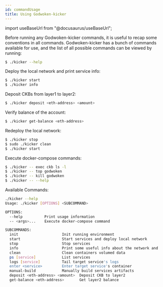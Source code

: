```yaml
---
id: commandUsage
title: Using Godwoken-kicker
---
```

import useBaseUrl from "@docusaurus/useBaseUrl";


Before running any Godwoken-kicker commands, it is useful to recap some conventions in all commands. Godwoken-kicker has a bunch of commands available for use, and the list of all possible commands can be viewed by running:

```bash
$ ./kicker --help
```

Deploy the local network and print service info:

```bash
$ ./kicker start
$ ./kicker info
```

Deposit CKBs from layer1 to layer2:

```bash
$ ./kicker deposit <eth-address> <amount>
```

Verify balance of the account:

```bash
$ ./kicker get-balance <eth-address>
```

Redeploy the local network:

```bash
$ ./kicker stop
$ sudo ./kicker clean
$ ./kicker start
```

Execute docker-compose commands:

```bash
$ ./kicker -- exec ckb ls -l
$ ./kicker -- top godwoken
$ ./kicker -- kill godwoken
$ ./kicker -- --help
```

Available Commands:

```bash
./kicker --help
Usage: ./kicker [OPTIONS] <SUBCOMMAND>

OPTIONS:
  --help          Print usage information
  -- <args>...    Execute docker-compose command

SUBCOMMANDS:
  init                    Init running environment
  start                   Start services and deploy local network
  stop                    Stop services
  info                    Print some useful info about the network and running services, such as Web3 RPC URL
  clean                   Clean containers volumed data
  ps [service]            List services
  logs [service]          Tail target service's logs
  enter <service>         Enter target service's container
  manual-build            Manually build services artifacts
  deposit <eth-address> <amount>  Deposit CKB to layer2
  get-balance <eth-address>       Get layer2 balance
```
